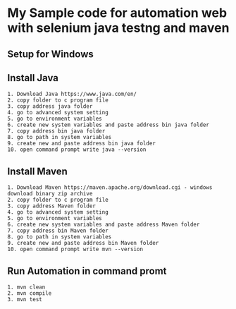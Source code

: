 # My Sample code for automation web with selenium java testng and maven

## Setup for Windows

## Install Java
```
1. Download Java https://www.java.com/en/
2. copy folder to c program file
3. copy address java folder
4. go to advanced system setting
5. go to environment variables
6. create new system variables and paste address bin java folder
7. copy address bin java folder
8. go to path in system variables
9. create new and paste address bin java folder
10. open command prompt write java --version
```

## Install Maven
```
1. Download Maven https://maven.apache.org/download.cgi - windows download binary zip archive
2. copy folder to c program file
3. copy address Maven folder
4. go to advanced system setting
5. go to environment variables
6. create new system variables and paste address Maven folder
7. copy address bin Maven folder
8. go to path in system variables
9. create new and paste address bin Maven folder
10. open command prompt write mvn --version
```

## Run Automation in command promt
```
1. mvn clean
2. mvn compile
3. mvn test
```
